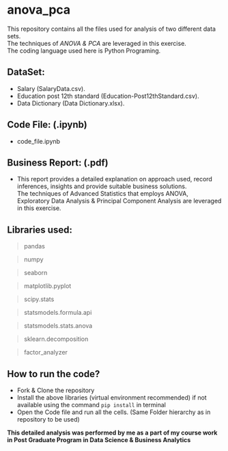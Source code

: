 # anova_pca
This repository contains all the files used for analysis of two different data sets.<br>
The techniques of *ANOVA & PCA* are leveraged in this exercise.<br>
The coding language used here is Python Programing.

## DataSet:
- Salary (SalaryData.csv).
- Education post 12th standard (Education-Post12thStandard.csv).
- Data Dictionary (Data Dictionary.xlsx).

## Code File: (.ipynb)
- code_file.ipynb

## Business Report: (.pdf)
- This report provides a detailed explanation on approach used, record inferences, insights and provide suitable business solutions.<br>
The techniques of Advanced Statistics that employs ANOVA, Exploratory Data Analysis & Principal Component Analysis are leveraged in this exercise.  

## Libraries used:
> pandas<br>

> numpy<br>

> seaborn<br>

> matplotlib.pyplot<br>

> scipy.stats<br>

> statsmodels.formula.api<br>

> statsmodels.stats.anova<br>

> sklearn.decomposition<br>

> factor_analyzer<br>

## How to run the code?
- Fork & Clone the repository
- Install the above libraries (virtual environment recommended) if not available using the command `pip install` in terminal
- Open the Code file and run all the cells. (Same Folder hierarchy as in repository to be used)



**This detailed analysis was performed by me as a part of my course work in Post Graduate Program in Data Science & Business Analytics**
 


